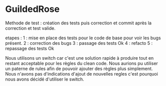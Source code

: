 # GuildedRose
Methode de test : création des tests puis correction et commit après la correction et test valide.

etapes : 1 : mise en place des tests pour le code de base pour voir les bugs présent.
	 2 : correction des bugs
         3 : passage des tests Ok
	 4 : refacto
	 5 : repassage des tests Ok

Nous utilisons un switch car c'est une solution rapide à produire tout en restant acceptable pour les règles du clean code.
Nous aurions pu utiliser un paterne de rules afin de pouvoir ajouter des règles plus simplement.
Nous n'avons pas d'indications d'ajout de nouvelles regles c'est pourquoi nous avons décidé d'utiliser le switch.

